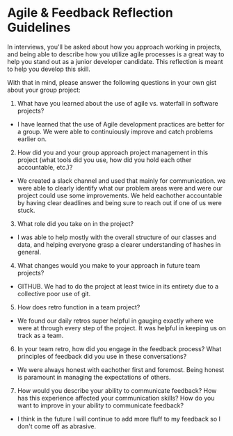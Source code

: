 # Agile & Feedback Reflection Guidelines
In interviews, you'll be asked about how you approach working in projects, and being able to describe how you utilize agile processes is a great way to help you stand out as a junior developer candidate. This reflection is meant to help you develop this skill.

With that in mind, please answer the following questions in your own gist about your group project:

1. What have you learned about the use of agile vs. waterfall in software projects? 

  - I have learned that the use of Agile development practices are better for a group. We were able to continuiously improve and catch problems earlier on.

2. How did you and your group approach project management in this project (what tools did you use, how did you hold each other accountable, etc.)?

  - We created a slack channel and used that mainly for communication. we were able to clearly identify what our problem areas were and were our project could use some improvements. We held eachother accountable by having clear deadlines and being sure to reach out if one of us were stuck.

3. What role did you take on in the project? 

  - I was able to help mostly with the overall structure of our classes and data, and helping everyone grasp a clearer understanding of hashes in general. 

4. What changes would you make to your approach in future team projects?

  - GITHUB. We had to do the project at least twice in its entirety due to a collective poor use of git. 

5. How does retro function in a team project?

  - We found our daily retros super helpful in gauging exactly where we were at through every step of the project. It was helpful in keeping us on track as a team.

6. In your team retro, how did you engage in the feedback process? What principles of feedback did you use in these conversations?

  - We were always honest with eachother first and foremost. Being honest is paramount in managing the expectations of others. 

7. How would you describe your ability to communicate feedback? How has this experience affected your communication skills? How do you want to improve in your ability to communicate feedback?

  - I think in the future I will continue to add more fluff to my feedback so I don't come off as abrasive. 

